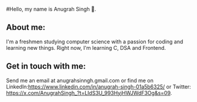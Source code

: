 #Hello, my name is Anugrah Singh 👋.



## About me: 

I'm a freshmen studying computer science with a passion for coding and learning new things. Right now, I'm learning C, DSA and Frontend. 




## Get in touch with me: 

Send me an email at anugrahsinngh.gmail.com or 
find me on LinkedIn:https://www.linkedin.com/in/anugrah-singh-01a5b6325/  or 
Twitter: https://x.com/AnugrahSingh_?t=LIdS3U_993HyjHWJWdF3Og&s=09.
